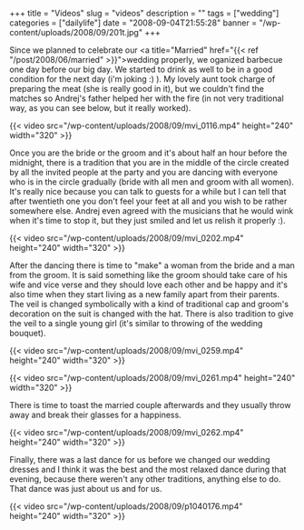 +++
title = "Videos"
slug = "videos"
description = ""
tags = ["wedding"]
categories = ["dailylife"]
date = "2008-09-04T21:55:28"
banner = "/wp-content/uploads/2008/09/201t.jpg"
+++

Since we planned to celebrate our <a title="Married"
href="{{< ref "/post/2008/06/married" >}}">wedding</a> properly, we oganized
barbecue one day before our big day. We started to drink as well to be in a good condition for the
next day (i'm joking :) ). My lovely aunt took charge of preparing the meat (she is really good in it), but we couldn't find
the matches so Andrej's father helped her with the fire (in not very traditional way, as you can
see below, but it really worked).


{{< video src="/wp-content/uploads/2008/09/mvi_0116.mp4" height="240" width="320" >}}



Once you are the bride or the groom and it's about half an hour before the midnight, there is a
tradition that you are in the middle of the circle created by all the invited people at the party
and you are dancing with everyone who is in the circle gradually (bride with all men and groom with
all women). It's really nice because you can talk to guests for a while but I can tell that after
twentieth one you don't feel your feet at all and you wish to be rather somewhere else. Andrej even
agreed with the musicians that he would wink when it's time to stop it, but they just smiled and
let us relish it properly :).


{{< video src="/wp-content/uploads/2008/09/mvi_0202.mp4" height="240" width="320" >}}



After the dancing there is time to "make" a woman from the bride and a man from the groom. It is
said something like the groom should take care of his wife and vice verse and they should love each
other and be happy and it's also time when they start living as a new family apart from their
parents. The veil is changed symbolically with a kind of traditional cap and groom's decoration on
the suit is changed with the hat. There is also tradition to give the veil to a single young girl
(it's similar to throwing of the wedding bouquet).


{{< video src="/wp-content/uploads/2008/09/mvi_0259.mp4" height="240" width="320" >}}



{{< video src="/wp-content/uploads/2008/09/mvi_0261.mp4" height="240" width="320" >}}



There is time to toast the married couple afterwards and they usually throw away and break their
glasses for a happiness.


{{< video src="/wp-content/uploads/2008/09/mvi_0262.mp4" height="240" width="320" >}}



Finally, there was a last dance for us before we changed our wedding dresses and I think it was the
best and the most relaxed dance during that evening, because there weren't any other traditions,
anything else to do. That dance was just about us and for us.


{{< video src="/wp-content/uploads/2008/09/p1040176.mp4" height="240" width="320" >}}


